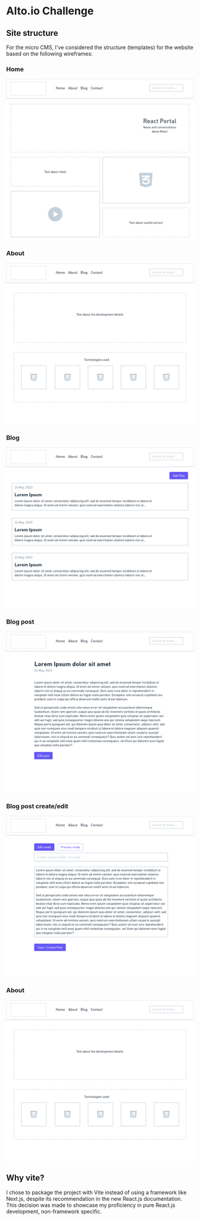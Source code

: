 # Alto.io Challenge

## Site structure
For the micro CMS, I've considered the structure (templates) for the website based on the following wireframes:

### Home
<img src="./.github/assets/wireframes/home.png" alt="Home">

### About
<img src="./.github/assets/wireframes/about.png" alt="About">

### Blog
<img src="./.github/assets/wireframes/blog.png" alt="Blog">

### Blog post
<img src="./.github/assets/wireframes/blog-post.png" alt="Blog Post">

### Blog post create/edit
<img src="./.github/assets/wireframes/blog-post-edit.png" alt="Blog Post Edit">

### About
<img src="./.github/assets/wireframes/about.png" alt="About">

## Why vite?

I chose to package the project with Vite instead of using a framework like Next.js, despite its recommendation in the new React.js documentation. This decision was made to showcase my proficiency in pure React.js development, non-framework specific.
